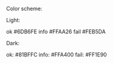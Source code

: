 Color scheme:

Light:

ok    #6DB6FE
info  #FFAA26
fail  #FEB5DA

Dark:

ok:   #81BFFC
info: #FFA400
fail: #FF1E90
